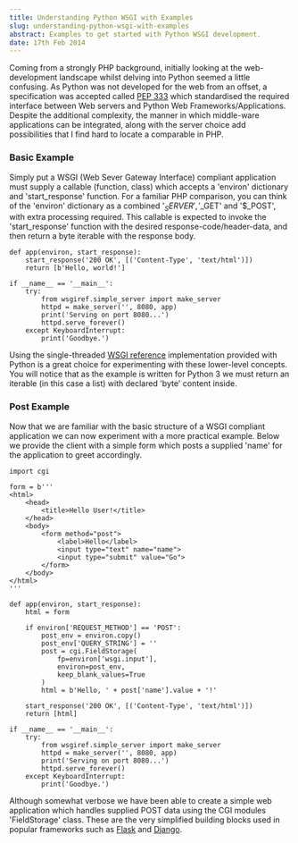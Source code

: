 ```yaml
---
title: Understanding Python WSGI with Examples
slug: understanding-python-wsgi-with-examples
abstract: Examples to get started with Python WSGI development.
date: 17th Feb 2014
---
```


Coming from a strongly PHP background, initially looking at the web-development landscape whilst delving into Python seemed a little confusing.
As Python was not developed for the web from an offset, a specification was accepted called [PEP 333](http://www.python.org/dev/peps/pep-0333/) which standardised the required interface between Web servers and Python Web Frameworks/Applications.
Despite the additional complexity, the manner in which middle-ware applications can be integrated, along with the server choice add possibilities that I find hard to locate a comparable in PHP.

### Basic Example

Simply put a WSGI (Web Sever Gateway Interface) compliant application must supply a callable (function, class) which accepts a 'environ' dictionary and 'start_response' function.
For a familiar PHP comparison, you can think of the 'environ' dictionary as a combined '$_SERVER', '$_GET' and '$_POST', with extra processing required.
This callable is expected to invoke the 'start_response' function with the desired response-code/header-data, and then return a byte iterable with the response body.

~~~ .python
def app(environ, start_response):
    start_response('200 OK', [('Content-Type', 'text/html')])
    return [b'Hello, world!']

if __name__ == '__main__':
    try:
        from wsgiref.simple_server import make_server
        httpd = make_server('', 8080, app)
        print('Serving on port 8080...')
        httpd.serve_forever()
    except KeyboardInterrupt:
        print('Goodbye.')
~~~

Using the single-threaded [WSGI reference](http://docs.python.org/3.3/library/wsgiref.html) implementation provided with Python is a great choice for experimenting with these lower-level concepts.
You will notice that as the example is written for Python 3 we must return an iterable (in this case a list) with declared 'byte' content inside.

### Post Example

Now that we are familiar with the basic structure of a WSGI compliant application we can now experiment with a more practical example.
Below we provide the client with a simple form which posts a supplied 'name' for the application to greet accordingly.

~~~ .python
import cgi

form = b'''
<html>
    <head>
        <title>Hello User!</title>
    </head>
    <body>
        <form method="post">
            <label>Hello</label>
            <input type="text" name="name">
            <input type="submit" value="Go">
        </form>
    </body>
</html>
'''

def app(environ, start_response):
    html = form

    if environ['REQUEST_METHOD'] == 'POST':
        post_env = environ.copy()
        post_env['QUERY_STRING'] = ''
        post = cgi.FieldStorage(
            fp=environ['wsgi.input'],
            environ=post_env,
            keep_blank_values=True
        )
        html = b'Hello, ' + post['name'].value + '!'

    start_response('200 OK', [('Content-Type', 'text/html')])
    return [html]

if __name__ == '__main__':
    try:
        from wsgiref.simple_server import make_server
        httpd = make_server('', 8080, app)
        print('Serving on port 8080...')
        httpd.serve_forever()
    except KeyboardInterrupt:
        print('Goodbye.')
~~~

Although somewhat verbose we have been able to create a simple web application which handles supplied POST data using the CGI modules 'FieldStorage' class.
These are the very simplified building blocks used in popular frameworks such as [Flask](http://flask.pocoo.org/) and [Django](http://www.djangoproject.com/).